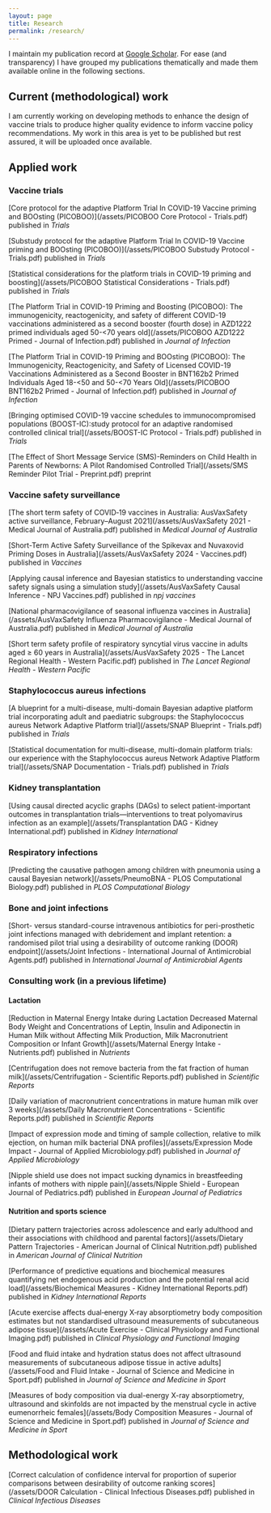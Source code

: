 ```yaml
---
layout: page
title: Research
permalink: /research/
---
```


I maintain my publication record at [Google Scholar](https://scholar.google.com/citations?user=trDAMEUAAAAJ&hl=en&oi=ao). For ease (and transparency) I have grouped my publications thematically and made them available online in the following sections.

## Current (methodological) work

I am currently working on developing methods to enhance the design of vaccine trials to produce higher quality evidence to inform vaccine policy recommendations. My work in this area is yet to be published but rest assured, it will be uploaded once available.

## Applied work

### Vaccine trials

[Core protocol for the adaptive Platform Trial In COVID-19 Vaccine priming and BOOsting (PICOBOO)](/assets/PICOBOO Core Protocol - Trials.pdf) published in *Trials*

[Substudy protocol for the adaptive Platform Trial In COVID-19 Vaccine priming and BOOsting (PICOBOO)](/assets/PICOBOO Substudy Protocol - Trials.pdf) published in *Trials*

[Statistical considerations for the platform trials in COVID-19 priming and boosting](/assets/PICOBOO Statistical Considerations - Trials.pdf) published in *Trials*

[The Platform Trial in COVID-19 Priming and Boosting (PICOBOO): The immunogenicity, reactogenicity, and safety of different COVID-19 vaccinations administered as a second booster (fourth dose) in AZD1222 primed individuals aged 50-<70 years old](/assets/PICOBOO AZD1222 Primed - Journal of Infection.pdf) published in *Journal of Infection*

[The Platform Trial in COVID-19 Priming and BOOsting (PICOBOO): The Immunogenicity, Reactogenicity, and Safety of Licensed COVID-19 Vaccinations Administered as a Second Booster in BNT162b2 Primed Individuals Aged 18-<50 and 50-<70 Years Old](/assets/PICOBOO BNT162b2 Primed - Journal of Infection.pdf) published in *Journal of Infection*

[Bringing optimised COVID-19 vaccine schedules to immunocompromised populations (BOOST-IC):study protocol for an adaptive randomised controlled clinical trial](/assets/BOOST-IC Protocol - Trials.pdf) published in *Trials*

[The Effect of Short Message Service (SMS)-Reminders on Child Health in Parents of Newborns: A Pilot Randomised Controlled Trial](/assets/SMS Reminder Pilot Trial - Preprint.pdf) preprint

### Vaccine safety surveillance

[The short term safety of COVID‐19 vaccines in Australia: AusVaxSafety active surveillance, February–August 2021](/assets/AusVaxSafety 2021 - Medical Journal of Australia.pdf) published in *Medical Journal of Australia*

[Short-Term Active Safety Surveillance of the Spikevax and Nuvaxovid Priming Doses in Australia](/assets/AusVaxSafety 2024 - Vaccines.pdf) published in *Vaccines*

[Applying causal inference and Bayesian statistics to understanding vaccine safety signals using a simulation study](/assets/AusVaxSafety Causal Inference - NPJ Vaccines.pdf) published in *npj vaccines*

[National pharmacovigilance of seasonal influenza vaccines in Australia](/assets/AusVaxSafety Influenza Pharmacovigilance - Medical Journal of Australia.pdf) published in *Medical Journal of Australia*

[Short term safety profile of respiratory syncytial virus vaccine in adults aged ≥ 60 years in Australia](/assets/AusVaxSafety 2025 - The Lancet Regional Health - Western Pacific.pdf) published in *The Lancet Regional Health - Western Pacific*

### Staphylococcus aureus infections

[A blueprint for a multi-disease, multi-domain Bayesian adaptive platform trial incorporating adult and paediatric subgroups: the Staphylococcus aureus Network Adaptive Platform trial](/assets/SNAP Blueprint - Trials.pdf) published in *Trials*

[Statistical documentation for multi-disease, multi-domain platform trials: our experience with the Staphylococcus aureus Network Adaptive Platform trial](/assets/SNAP Documentation - Trials.pdf) published in *Trials*

### Kidney transplantation

[Using causal directed acyclic graphs (DAGs) to select patient-important outcomes in transplantation trials—interventions to treat polyomavirus infection as an example](/assets/Transplantation DAG - Kidney International.pdf) published in *Kidney International*

### Respiratory infections

[Predicting the causative pathogen among children with pneumonia using a causal Bayesian network](/assets/PneumoBNA - PLOS Computational Biology.pdf) published in *PLOS Computational Biology*

### Bone and joint infections

[Short- versus standard-course intravenous antibiotics for peri-prosthetic joint infections managed with debridement and implant retention: a randomised pilot trial using a desirability of outcome ranking (DOOR) endpoint](/assets/Joint Infections - International Journal of Antimicrobial Agents.pdf) published in *International Journal of Antimicrobial Agents*

### Consulting work (in a previous lifetime)

#### Lactation

[Reduction in Maternal Energy Intake during Lactation Decreased Maternal Body Weight and Concentrations of Leptin, Insulin and Adiponectin in Human Milk without Affecting Milk Production, Milk Macronutrient Composition or Infant Growth](/assets/Maternal Energy Intake - Nutrients.pdf) published in *Nutrients*

[Centrifugation does not remove bacteria from the fat fraction of human milk](/assets/Centrifugation - Scientific Reports.pdf) published in *Scientific Reports*

[Daily variation of macronutrient concentrations in mature human milk over 3 weeks](/assets/Daily Macronutrient Concentrations - Scientific Reports.pdf) published in *Scientific Reports*

[Impact of expression mode and timing of sample collection, relative to milk ejection, on human milk bacterial DNA profiles](/assets/Expression Mode Impact - Journal of Applied Microbiology.pdf) published in *Journal of Applied Microbiology*

[Nipple shield use does not impact sucking dynamics in breastfeeding infants of mothers with nipple pain](/assets/Nipple Shield - European Journal of Pediatrics.pdf) published in *European Journal of Pediatrics*

#### Nutrition and sports science

[Dietary pattern trajectories across adolescence and early adulthood and their associations with childhood and parental factors](/assets/Dietary Pattern Trajectories - American Journal of Clinical Nutrition.pdf) published in *American Journal of Clinical Nutrition*

[Performance of predictive equations and biochemical measures quantifying net endogenous acid production and the potential renal acid load](/assets/Biochemical Measures - Kidney International Reports.pdf) published in *Kidney International Reports*

[Acute exercise affects dual‐energy X‐ray absorptiometry body composition estimates but not standardised ultrasound measurements of subcutaneous adipose tissue](/assets/Acute Exercise - Clinical Physiology and Functional Imaging.pdf) published in *Clinical Physiology and Functional Imaging*

[Food and fluid intake and hydration status does not affect ultrasound measurements of subcutaneous adipose tissue in active adults](/assets/Food and Fluid Intake - Journal of Science and Medicine in Sport.pdf) published in *Journal of Science and Medicine in Sport*

[Measures of body composition via dual-energy X-ray absorptiometry, ultrasound and skinfolds are not impacted by the menstrual cycle in active eumenorrheic females](/assets/Body Composition Measures - Journal of Science and Medicine in Sport.pdf) published in *Journal of Science and Medicine in Sport*

## Methodological work

[Correct calculation of confidence interval for proportion of superior comparisons between desirability of outcome ranking scores](/assets/DOOR Calculation - Clinical Infectious Diseases.pdf) published in *Clinical Infectious Diseases*
